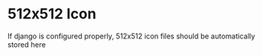 # 512x512 Icon
If django is configured properly, 512x512 icon files should be automatically stored here

